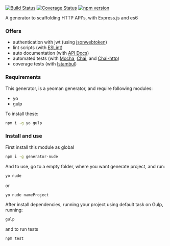 [![Build Status](https://travis-ci.org/darlanmendonca/generator-nude.svg)](https://travis-ci.org/darlanmendonca/generator-nude) 
[![Coverage Status](https://coveralls.io/repos/darlanmendonca/generator-nude/badge.svg?branch=master&service=github)](https://coveralls.io/github/darlanmendonca/generator-nude?branch=master)
[![npm version](https://badge.fury.io/js/generator-nude.svg)](https://badge.fury.io/js/generator-nude)

A generator to scaffolding HTTP API's, with Express.js and es6

### Offers

- authentication with jwt (using [jsonwebtoken](https://www.npmjs.com/package/jsonwebtoken))
- lint scripts (with [ESLint](http://eslint.org/))
- auto documentation (with [API Docs](http://apidocjs.com/))
- automated tests (with [Mocha](https://mochajs.org/), [Chai](http://chaijs.com/), and [Chai-http](http://chaijs.com/plugins/chai-http/))
- coverage tests (with [Istambul](https://gotwarlost.github.io/istanbul/))


### Requirements
This generator, is a yeoman generator, and require following modules:

- yo
- gulp

To install these:
```sh
npm i -g yo gulp
```

### Install and use

First install this module as global
```sh
npm i -g generator-nude
```

And to use, go to a empty folder, where you want generate project, and run:
```sh
yo nude
```
or
```sh
yo nude nameProject
```

After install dependencies, running your project using default task on Gulp, running:

```sh
gulp
```

and to run tests

```sh
npm test
```
